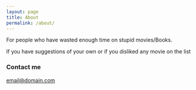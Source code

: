 ```yaml
---
layout: page
title: About
permalink: /about/
---
```


For people who have wasted enough time on stupid movies/Books.
  
If you have suggestions of your own or if you disliked any movie on the list
### Contact me
[email@domain.com](mailto:ryanloaed@live.com)
